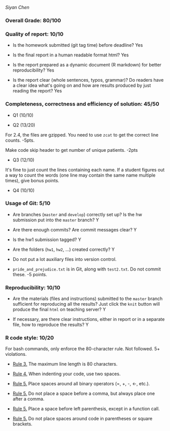 *Siyan Chen*

### Overall Grade: 80/100

### Quality of report: 10/10

-   Is the homework submitted (git tag time) before deadline? Yes

-   Is the final report in a human readable format html? Yes

-   Is the report prepared as a dynamic document (R markdown) for better reproducibility? Yes

-   Is the report clear (whole sentences, typos, grammar)? Do readers have a clear idea what's going on and how are results produced by just reading the report? Yes

### Completeness, correctness and efficiency of solution: 45/50

- Q1 (10/10)

- Q2 (13/20)

For 2.4, the files are gzipped. You need to use `zcat` to get the correct line counts. -5pts. 

Make code skip header to get number of unique patients. -2pts


- Q3 (12/10)

It's fine to just count the lines containing each name. If a student figures out a way to count the words (one line may contain the same name multiple times), give bonus points.

- Q4 (10/10)
	    
### Usage of Git: 5/10

-   Are branches (`master` and `develop`) correctly set up? Is the hw submission put into the `master` branch? Y

-   Are there enough commits? Are commit messages clear?  Y
          
-   Is the hw1 submission tagged? Y

-   Are the folders (`hw1`, `hw2`, ...) created correctly? Y
  
-   Do not put a lot auxiliary files into version control. 

- `pride_and_prejudice.txt` is in Git, along with `test2.txt`. Do not commit these. -5 points.

### Reproducibility: 10/10

-   Are the materials (files and instructions) submitted to the `master` branch sufficient for reproducing all the results? Just click the `knit` button will produce the final `html` on teaching server? Y

-   If necessary, are there clear instructions, either in report or in a separate file, how to reproduce the results? Y

### R code style: 10/20

For bash commands, only enforce the 80-character rule. Not followed. 5+ violations.

-   [Rule 3.](https://google.github.io/styleguide/Rguide.xml#linelength) The maximum line length is 80 characters. 

-   [Rule 4.](https://google.github.io/styleguide/Rguide.xml#indentation) When indenting your code, use two spaces.

-   [Rule 5.](https://google.github.io/styleguide/Rguide.xml#spacing) Place spaces around all binary operators (=, +, -, &lt;-, etc.). 
	
-   [Rule 5.](https://google.github.io/styleguide/Rguide.xml#spacing) Do not place a space before a comma, but always place one after a comma. 

-   [Rule 5.](https://google.github.io/styleguide/Rguide.xml#spacing) Place a space before left parenthesis, except in a function call.

-   [Rule 5.](https://google.github.io/styleguide/Rguide.xml#spacing) Do not place spaces around code in parentheses or square brackets.
